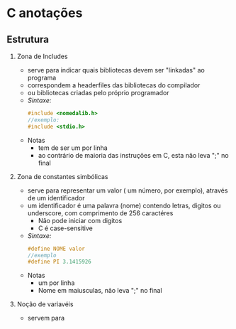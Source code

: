 # C anotações
## Estrutura 
1. Zona de Includes 

    * serve para indicar quais bibliotecas devem ser "linkadas" ao programa 
    * correspondem a headerfiles das bibliotecas do compilador
    * ou bibliotecas criadas pelo próprio programador
    * *Sintaxe:*
        ~~~C
        #include <nomedalib.h>
        //exemplo:
        #include <stdio.h>
        ~~~ 
    * Notas
        * tem de ser um por linha 
        * ao contrário de maioria das instruções em C, esta não leva ";" no final

2. Zona de constantes simbólicas

    * serve para representar um valor ( um número, por exemplo), através de um identificador
    * um identificador é uma palavra (nome) contendo letras, digitos ou underscore, com comprimento de 256 caractéres
        * Não pode iniciar com digitos 
        * C é case-sensitive
    * *Sintaxe:*
        ~~~C
        #define NOME valor
        //exemplo
        #define PI 3.1415926
        ~~~
    * Notas 
        * um por linha
        * Nome em maiusculas, não leva ";" no final
3. Noção de variavéis
    * servem para 